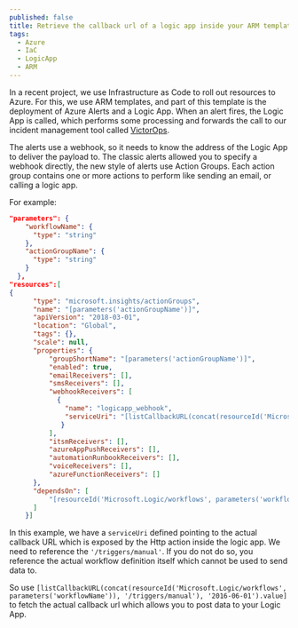 ```yaml
---
published: false
title: Retrieve the callback url of a logic app inside your ARM template
tags:
  - Azure
  - IaC
  - LogicApp
  - ARM
---
```

In a recent project, we use Infrastructure as Code to roll out resources to Azure. For this, we use ARM templates, and part of this template is the deployment of Azure Alerts and a Logic App. 
When an alert fires, the Logic App is called, which performs some processing and forwards the call to our incident management tool called [VictorOps](https://victorops.com/).

The alerts use a webhook, so it needs to know the address of the Logic App to deliver the payload to. The classic alerts allowed you to specify a webhook directly, the new style of alerts use Action Groups. Each action group contains one or more actions to perform like sending an email, or calling a logic app.

For example:

```json
"parameters": {
    "workflowName": {
      "type": "string"
    },
    "actionGroupName": {
      "type": "string"
    }    
  },
"resources":[   
{
      "type": "microsoft.insights/actionGroups",
      "name": "[parameters('actionGroupName')]",
      "apiVersion": "2018-03-01",
      "location": "Global",
      "tags": {},
      "scale": null,
      "properties": {
          "groupShortName": "[parameters('actionGroupName')]",
          "enabled": true,
          "emailReceivers": [],
          "smsReceivers": [],
          "webhookReceivers": [
            {
              "name": "logicapp_webhook",
              "serviceUri": "[listCallbackURL(concat(resourceId('Microsoft.Logic/workflows', parameters('workflowName')), '/triggers/manual'), '2016-06-01').value]"     
             }
          ],
          "itsmReceivers": [],
          "azureAppPushReceivers": [],
          "automationRunbookReceivers": [],
          "voiceReceivers": [],         
          "azureFunctionReceivers": []
      },
      "dependsOn": [
          "[resourceId('Microsoft.Logic/workflows', parameters('workflowName'))]"
      ]
    }]
```

In this example, we have a `serviceUri` defined pointing to the actual callback URL which is exposed by the Http action inside the logic app. We need to reference the `'/triggers/manual'`. If you do not do so, you reference the actual workflow definition itself which cannot be used to send data to.

So use `[listCallbackURL(concat(resourceId('Microsoft.Logic/workflows', parameters('workflowName')), '/triggers/manual'), '2016-06-01').value]` to fetch the actual callback url which allows you to post data to your Logic App.

